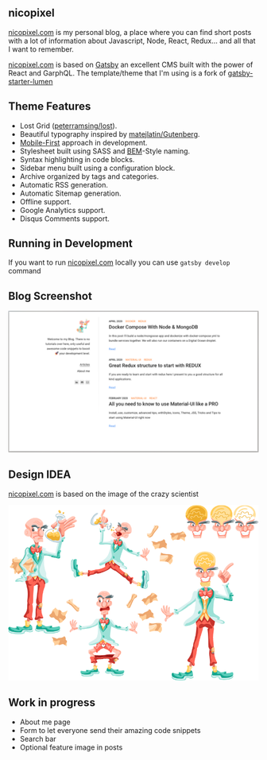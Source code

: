 
## nicopixel
[nicopixel.com](https://nicopixel.com/) is my personal blog, a place where you can find short posts with a lot of information about Javascript, Node, React, Redux... and all that I want to remember.

[nicopixel.com](https://nicopixel.com/) is based on [Gatsby](https://github.com/gatsbyjs/gatsby) an excellent CMS built with the power of React and GarphQL. The template/theme that I'm using is a fork of [gatsby-starter-lumen](https://github.com/alxshelepenok/gatsby-starter-lumen)

## Theme Features
+ Lost Grid ([peterramsing/lost](https://github.com/peterramsing/lost)).
+ Beautiful typography inspired by [matejlatin/Gutenberg](https://github.com/matejlatin/Gutenberg).
+ [Mobile-First](https://medium.com/@mrmrs_/mobile-first-css-48bc4cc3f60f) approach in development.
+ Stylesheet built using SASS and [BEM](http://getbem.com/naming/)-Style naming.
+ Syntax highlighting in code blocks.
+ Sidebar menu built using a configuration block.
+ Archive organized by tags and categories.
+ Automatic RSS generation.
+ Automatic Sitemap generation.
+ Offline support.
+ Google Analytics support.
+ Disqus Comments support.

## Running in Development
If you want to run [nicopixel.com](https://nicopixel.com/) locally you can use `gatsby develop` command

## Blog Screenshot
![](./docs/images/nicopixel.com_screenshot.png)

## Design IDEA
[nicopixel.com](https://nicopixel.com/) is based on the image of the crazy scientist

![](./docs/images/drclave-all.png)

## Work in progress

+ About me page
+ Form to let everyone send their amazing code snippets
+ Search bar
+ Optional feature image in posts




